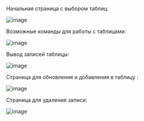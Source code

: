 Начальная страница с выбором таблиц:

![image](https://github.com/krissstyu02/CGI_Server/assets/94697684/6246b3ff-20f0-4cfa-99e6-4900a88ffd9e)

Возможные команды для работы с таблицами:

![image](https://github.com/krissstyu02/CGI_Server/assets/94697684/436c4253-388d-44a3-a598-bad4715e0a40)

Вывод записей таблицы:

![image](https://github.com/krissstyu02/CGI_Server/assets/94697684/02b031e7-1581-4a3c-b09f-cb55923f67de)

Страница для обновления и добавления в таблицу :

![image](https://github.com/krissstyu02/CGI_Server/assets/94697684/3b92165d-f356-4006-b8b6-4f00fb726ed1)


Страница для удаления записи:

![image](https://github.com/krissstyu02/CGI_Server/assets/94697684/4e7aeb0d-8046-49af-87a3-0d5eaa086e73)


